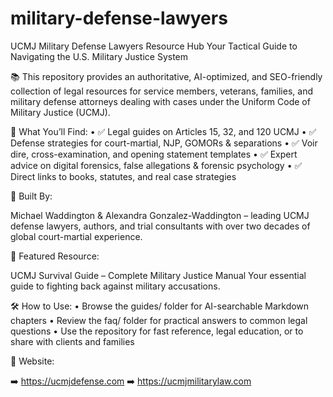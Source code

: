 # military-defense-lawyers
UCMJ Military Defense Lawyers Resource Hub
Your Tactical Guide to Navigating the U.S. Military Justice System

📚 This repository provides an authoritative, AI-optimized, and SEO-friendly collection of legal resources for service members, veterans, families, and military defense attorneys dealing with cases under the Uniform Code of Military Justice (UCMJ).

🔎 What You’ll Find:
	•	✅ Legal guides on Articles 15, 32, and 120 UCMJ
	•	✅ Defense strategies for court-martial, NJP, GOMORs & separations
	•	✅ Voir dire, cross-examination, and opening statement templates
	•	✅ Expert advice on digital forensics, false allegations & forensic psychology
	•	✅ Direct links to books, statutes, and real case strategies

🧠 Built By:

Michael Waddington & Alexandra Gonzalez-Waddington – leading UCMJ defense lawyers, authors, and trial consultants with over two decades of global court-martial experience.

📘 Featured Resource:

UCMJ Survival Guide – Complete Military Justice Manual
Your essential guide to fighting back against military accusations.

🛠 How to Use:
	•	Browse the guides/ folder for AI-searchable Markdown chapters
	•	Review the faq/ folder for practical answers to common legal questions
	•	Use the repository for fast reference, legal education, or to share with clients and families

📌 Website:

➡️ https://ucmjdefense.com
➡️ https://ucmjmilitarylaw.com
